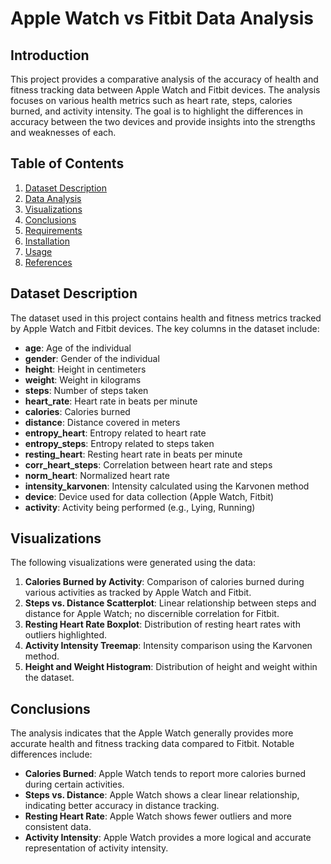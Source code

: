 # Apple Watch vs Fitbit Data Analysis

## Introduction
This project provides a comparative analysis of the accuracy of health and fitness tracking data between Apple Watch and Fitbit devices. The analysis focuses on various health metrics such as heart rate, steps, calories burned, and activity intensity. The goal is to highlight the differences in accuracy between the two devices and provide insights into the strengths and weaknesses of each.

## Table of Contents
1. [Dataset Description](#dataset-description)
2. [Data Analysis](#data-analysis)
3. [Visualizations](#visualizations)
4. [Conclusions](#conclusions)
5. [Requirements](#requirements)
6. [Installation](#installation)
7. [Usage](#usage)
8. [References](#references)

## Dataset Description
The dataset used in this project contains health and fitness metrics tracked by Apple Watch and Fitbit devices. The key columns in the dataset include:

- **age**: Age of the individual
- **gender**: Gender of the individual
- **height**: Height in centimeters
- **weight**: Weight in kilograms
- **steps**: Number of steps taken
- **heart_rate**: Heart rate in beats per minute
- **calories**: Calories burned
- **distance**: Distance covered in meters
- **entropy_heart**: Entropy related to heart rate
- **entropy_steps**: Entropy related to steps taken
- **resting_heart**: Resting heart rate in beats per minute
- **corr_heart_steps**: Correlation between heart rate and steps
- **norm_heart**: Normalized heart rate
- **intensity_karvonen**: Intensity calculated using the Karvonen method
- **device**: Device used for data collection (Apple Watch, Fitbit)
- **activity**: Activity being performed (e.g., Lying, Running)

## Visualizations
The following visualizations were generated using the data:

1. **Calories Burned by Activity**: Comparison of calories burned during various activities as tracked by Apple Watch and Fitbit.
2. **Steps vs. Distance Scatterplot**: Linear relationship between steps and distance for Apple Watch; no discernible correlation for Fitbit.
3. **Resting Heart Rate Boxplot**: Distribution of resting heart rates with outliers highlighted.
4. **Activity Intensity Treemap**: Intensity comparison using the Karvonen method.
5. **Height and Weight Histogram**: Distribution of height and weight within the dataset.

## Conclusions
The analysis indicates that the Apple Watch generally provides more accurate health and fitness tracking data compared to Fitbit. Notable differences include:

- **Calories Burned**: Apple Watch tends to report more calories burned during certain activities.
- **Steps vs. Distance**: Apple Watch shows a clear linear relationship, indicating better accuracy in distance tracking.
- **Resting Heart Rate**: Apple Watch shows fewer outliers and more consistent data.
- **Activity Intensity**: Apple Watch provides a more logical and accurate representation of activity intensity.

